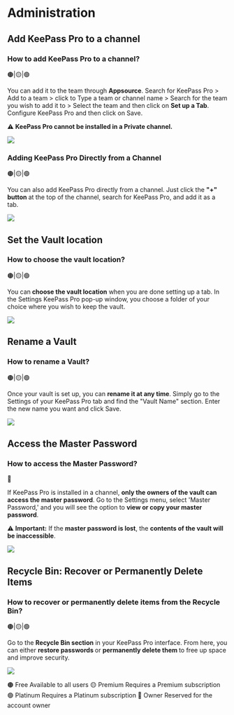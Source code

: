 # Administration

## Add KeePass Pro to a channel
### How to add KeePass Pro to a channel?
 🟤|🟡|🟢

You can add it to the team through <b>Appsource</b>. Search for KeePass Pro > Add to a team > click to Type a team or channel name > Search for the team you wish to add it to > Select the team and then click on <b>Set up a Tab</b>. Configure KeePass Pro and then click on Save.

⚠️ <b>KeePass Pro cannot be installed in a Private channel.</b>
<div class="intercom-container"><img src="/assets/img/teams-pro/keepass-pro/section-keepass_add-to-a-channel.png"></div><p class="no-margin"></p>

### Adding KeePass Pro Directly from a Channel
 🟤|🟡|🟢

You can also add KeePass Pro directly from a channel. Just click the <b>"+" button </b>at the top of the channel, search for KeePass Pro, and add it as a tab.
<div class="intercom-container"><img src="/assets/img/teams-pro/keepass-pro/section-keepass_add-to-a-channel2.png"></div><p class="no-margin"></p>

## Set the Vault location
### How to choose the vault location?
 🟤|🟡|🟢

You can<b> choose the vault location</b> when you are done setting up a tab. In the Settings KeePass Pro pop-up window, you choose a folder of your choice where you wish to keep the vault.
<div class="intercom-container"><img src="/assets/img/teams-pro/keepass-pro/section-keepass_vault-location.png"></div><p class="no-margin"></p>

## Rename a Vault
### How to rename a Vault?
 🟤|🟡|🟢

Once your vault is set up, you can <b>rename it at any time</b>. Simply go to the Settings of your KeePass Pro tab and find the "Vault Name" section. Enter the new name you want and click Save.
<div class="intercom-container"><img src="/assets/img/teams-pro/keepass-pro/section-keepass_rename-vault.png"></div><p class="no-margin"></p>

## Access the Master Password
### How to access the Master Password?
🔴

If KeePass Pro is installed in a channel, <b>only the owners of the vault can access the master password</b>. Go to the Settings menu, select 'Master Password,' and you will see the option to <b>view or copy your master password</b>.

⚠️ <b>Important:</b> If the <b>master password is lost</b>, the <b>contents of the vault will be inaccessible</b>.
<div class="intercom-container"><img src="/assets/img/teams-pro/keepass-pro/section-keepass_master-password.png"></div><p class="no-margin"></p>

## Recycle Bin: Recover or Permanently Delete Items
### How to recover or permanently delete items from the Recycle Bin?
 🟤|🟡|🟢

Go to the <b>Recycle Bin section</b> in your KeePass Pro interface. From here, you can either <b>restore passwords </b>or <b>permanently delete them </b>to free up space and improve security.
<div class="intercom-container"><img src="/assets/img/teams-pro/keepass-pro/section-keepass_recycle-bin.png"></div><p class="no-margin"></p>


 <tr>
      <td>🟤</td>
      <td>Free</td>
      <td>Available to all users</td>
    </tr>
    <tr>
      <td>🟡</td>
      <td>Premium</td>
      <td>Requires a Premium subscription</td>
    </tr>
    <tr>
      <td>🟢</td>
      <td>Platinum</td>
      <td>Requires a Platinum subscription</td>
    </tr>
    <tr>
      <td>🔴</td>
      <td>Owner</td>
      <td>Reserved for the account owner</td>
    </tr>
<Intercom />
<Hubspot />
<Clarity />
<GoogleAnalytics />

